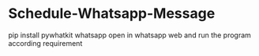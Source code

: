 # Schedule-Whatsapp-Message
pip install pywhatkit
whatsapp open in whatsapp web
and run the program according requirement
